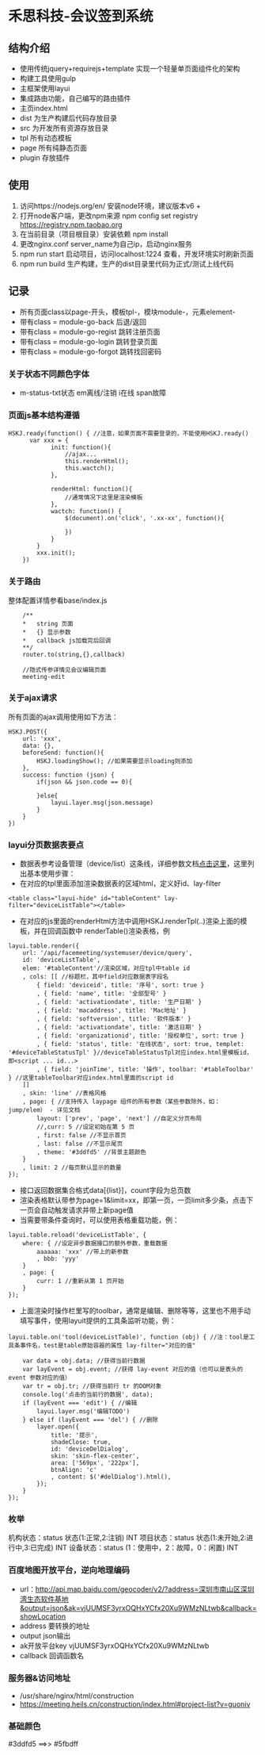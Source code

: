 # 禾思科技-会议签到系统

## 结构介绍
- 使用传统jquery+requirejs+template 实现一个轻量单页面组件化的架构
- 构建工具使用gulp
- 主框架使用layui
- 集成路由功能，自己编写的路由插件
- 主页index.html
- dist 为生产构建后代码存放目录
- src 为开发所有资源存放目录
- tpl 所有动态模板
- page 所有纯静态页面
- plugin 存放插件

## 使用
1. 访问https://nodejs.org/en/ 安装node环境，建议版本v6 + 
2. 打开node客户端，更改npm来源 npm config set registry https://registry.npm.taobao.org    
3. 在当前目录（项目根目录）安装依赖 npm install 
4. 更改nginx.conf server_name为自己ip，启动nginx服务 
5. npm run start 启动项目，访问localhost:1224 查看，开发环境实时刷新页面
6. npm run build 生产构建，生产的dist目录里代码为正式/测试上线代码

## 记录
- 所有页面class以page-开头，模板tpl-，模块module-，元素element-
- 带有class = module-go-back 后退/返回
- 带有class = module-go-regist 跳转注册页面
- 带有class = module-go-login 跳转登录页面
- 带有class = module-go-forgot 跳转找回密码
### 关于状态不同颜色字体
- m-status-txt状态  em离线/注销 i在线 span故障
### 页面js基本结构遵循
```
HSKJ.ready(function() { //注意，如果页面不需要登录的，不能使用HSKJ.ready()
      var xxx = {
            init: function(){
                //ajax...
                this.renderHtml();
                this.wactch();
            },
            
            renderHtml: function(){
                //通常情况下这里是渲染模板
            },
            wactch: function() {
                $(document).on('click', '.xx-xx', function(){

                })      
            }
        }
        xxx.init();
    })
```
### 关于路由
整体配置详情参看base/index.js
```
    /**
    *   string 页面
    *   {} 显示参数
    *   callback js加载完后回调
    **/
    router.to(string,{},callback)

    //隐式传参详情见会议编辑页面
    meeting-edit
```

### 关于ajax请求
所有页面的ajax调用使用如下方法：
```
HSKJ.POST({
    url: 'xxx',
    data: {},
    beforeSend: function(){
        HSKJ.loadingShow(); //如果需要显示loading则添加
    },
    success: function (json) {
        if(json && json.code == 0){
            
        }else{
            layui.layer.msg(json.message)
        }
    }
})
```

### layui分页数据表要点
- 数据表参考设备管理（device/list）这条线，详细参数文档[点击这里](http://www.layui.com/doc/modules/table.html)，这里列出基本使用步骤：
- 在对应的tpl里面添加渲染数据表的区域html，定义好id、lay-filter
```
<table class="layui-hide" id="tableContent" lay-filter="deviceListTable"></table>
```

- 在对应的js里面的renderHtml方法中调用HSKJ.renderTpl(..)渲染上面的模板，并在回调函数中 renderTable()渲染表格，例
```
layui.table.render({
    url: '/api/facemeeting/systemuser/device/query',
    id: 'deviceListTable',
    elem: '#tableContent'//渲染区域，对应tpl中table id
    , cols: [[ //标题栏，其中field对应数据表字段名
        { field: 'deviceid', title: '序号', sort: true }
        , { field: 'name', title: '全部型号' }
        , { field: 'activationdate', title: '生产日期' }
        , { field: 'macaddress', title: 'Mac地址' }
        , { field: 'softversion', title: '软件版本' }
        , { field: 'activationdate', title: '激活日期' }
        , { field: 'organizationid', title: '授权单位', sort: true }
        , { field: 'status', title: '在线状态', sort: true, templet: '#deviceTableStatusTpl' }//deviceTableStatusTpl对应index.html里模板id，即<script ... id...>
        , { field: 'joinTime', title: '操作', toolbar: '#tableToolbar' } //这里tableToolbar对应index.html里面的script id
    ]]
    , skin: 'line' //表格风格
    , page: { //支持传入 laypage 组件的所有参数（某些参数除外，如：jump/elem） - 详见文档
        layout: ['prev', 'page', 'next'] //自定义分页布局
        //,curr: 5 //设定初始在第 5 页
        , first: false //不显示首页
        , last: false //不显示尾页
        , theme: '#3ddfd5' //背景主题颜色
    }
    , limit: 2 //每页默认显示的数量
});
```

- 接口返回数据集合格式data[{list}]，count字段为总页数
- 渲染表格默认带参为page=1&limit=xx，即第一页，一页limit多少条，点击下一页会自动触发请求并带上新page值
- 当需要带条件查询时，可以使用表格重载功能，例：
```
layui.table.reload('deviceListTable', {
    where: { //设定异步数据接口的额外参数，重载数据
        aaaaaa: 'xxx' //带上的新参数
        , bbb: 'yyy'
    }
    , page: {
        curr: 1 //重新从第 1 页开始
    }
});
```

- 上面渲染时操作栏里写的toolbar，通常是编辑、删除等等，这里也不用手动填写事件，使用layuit提供的工具条监听功能，例：
```
layui.table.on('tool(deviceListTable)', function (obj) { //注：tool是工具条事件名，test是table原始容器的属性 lay-filter="对应的值"
    
    var data = obj.data; //获得当前行数据
    var layEvent = obj.event; //获得 lay-event 对应的值（也可以是表头的 event 参数对应的值）
    var tr = obj.tr; //获得当前行 tr 的DOM对象
    console.log('点击的当前行的数据', data);
    if (layEvent === 'edit') { //编辑
        layui.layer.msg('编辑TODO')
    } else if (layEvent === 'del') { //删除
        layer.open({
            title: '提示',
            shadeClose: true,
            id: 'deviceDelDialog',
            skin: 'skin-flex-center',
            area: ['569px', '222px'],
            btnAlign: 'c'
            , content: $('#delDialog').html(),
        });
    }
});
```
### 枚举
机构状态：status 状态(1:正常,2:注销) INT 
项目状态：status 状态(1:未开始,2:进行中,3:已完成) INT 
设备状态：status (1：使用中，2：故障，0：闲置) INT 

### 百度地图开放平台，逆向地理编码
- url：http://api.map.baidu.com/geocoder/v2/?address=深圳市南山区深圳湾生态软件基地&output=json&ak=vjUUMSF3yrxOQHxYCfx20Xu9WMzNLtwb&callback=showLocation
- address 要转换的地址
- output json输出
- ak开放平台key vjUUMSF3yrxOQHxYCfx20Xu9WMzNLtwb
- callback 回调函数名

### 服务器&访问地址
- /usr/share/nginx/html/construction
- https://meeting.heils.cn/construction/index.html#project-list?v=guoniv


### 基础颜色
#3ddfd5 ==>> #5fbdff